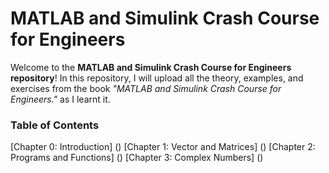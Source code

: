 # MATLAB and Simulink Crash Course for Engineers

Welcome to the **MATLAB and Simulink Crash Course for Engineers repository**! In this repository, I will upload all the theory, examples, and exercises from the book _"MATLAB and Simulink Crash Course for Engineers."_ as I learnt it. 

### Table of Contents
[Chapter 0: Introduction] ()
[Chapter 1: Vector and Matrices] ()
[Chapter 2: Programs and Functions] ()
[Chapter 3: Complex Numbers] ()
